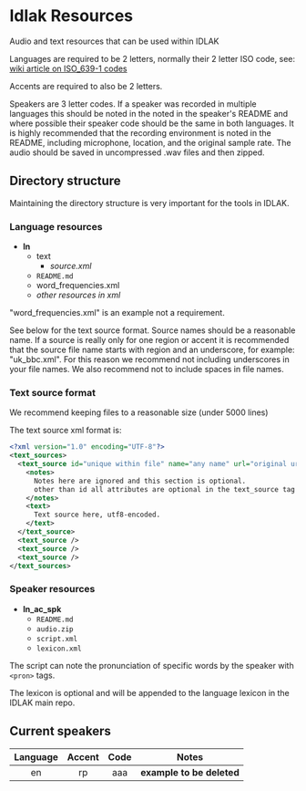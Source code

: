 # Idlak Resources
Audio and text resources that can be used within IDLAK

Languages are required to be 2 letters, normally their 2 letter ISO code, see: [wiki article on ISO_639-1 codes](https://en.wikipedia.org/wiki/List_of_ISO_639-1_codes)

Accents are required to also be 2 letters.

Speakers are 3 letter codes. If a speaker was recorded in multiple languages this should be noted in the noted in the speaker's README and where possible their speaker code should be the same in both languages. It is highly recommended that the recording environment is noted in the README, including microphone, location, and the original sample rate. The audio should be saved in uncompressed .wav files and then zipped.

## Directory structure
Maintaining the directory structure is very important for the tools in IDLAK.

### Language resources

* __ln__
  * text 
    * *source.xml*
  * `README.md`
  * word_frequencies.xml
  * *other resources in xml*

"word_frequencies.xml" is an example not a requirement.

See below for the text source format. Source names should be a reasonable name. If a source is really only for one region or accent it is recommended that the source file name starts with region and an underscore, for example: "uk_bbc.xml". For this reason we recommend not including underscores in your file names. We also recommend not to include spaces in file names.

### Text source format

We recommend keeping files to a reasonable size (under 5000 lines)

The text source xml format is:

```xml
<?xml version="1.0" encoding="UTF-8"?>
<text_sources>
  <text_source id="unique within file" name="any name" url="original url">
    <notes>
      Notes here are ignored and this section is optional.
      other than id all attributes are optional in the text_source tag 
    </notes>
    <text>
      Text source here, utf8-encoded.
    </text>
  </text_source>
  <text_source />
  <text_source />
  <text_source />
</text_sources>
```

### Speaker resources

* __ln_ac_spk__
  * `README.md`
  * `audio.zip`
  * `script.xml`
  * `lexicon.xml`

The script can note the pronunciation of specific words by the speaker with `<pron>` tags.

The lexicon is optional and will be appended to the language lexicon in the IDLAK main repo.

## Current speakers

| Language | Accent | Code | Notes |
|:--------:|:------:|:----:| ----- |
| en | rp | aaa | __example to be deleted__ |
